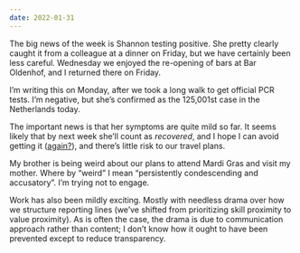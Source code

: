 ```yaml
---
date: 2022-01-31
---
```


The big news of the week is Shannon testing positive. She pretty clearly caught it from a colleague at a dinner on Friday, but we have certainly been less careful. Wednesday we enjoyed the re-opening of bars at Bar Oldenhof, and I returned there on Friday.

I’m writing this on Monday, after we took a long walk to get official PCR tests. I’m negative, but she’s confirmed as the 125,001st case in the Netherlands today.

The important news is that her symptoms are quite mild so far. It seems likely that by next week she’ll count as _recovered_, and I hope I can avoid getting it ([again?](./2493/)), and there’s little risk to our travel plans.

My brother is being weird about our plans to attend Mardi Gras and visit my mother. Where by “weird” I mean “persistently condescending and accusatory”. I’m trying not to engage.

Work has also been mildly exciting. Mostly with needless drama over how we structure reporting lines (we’ve shifted from prioritizing skill proximity to value proximity). As is often the case, the drama is due to communication approach rather than content; I don’t know how it ought to have been prevented except to reduce transparency.
